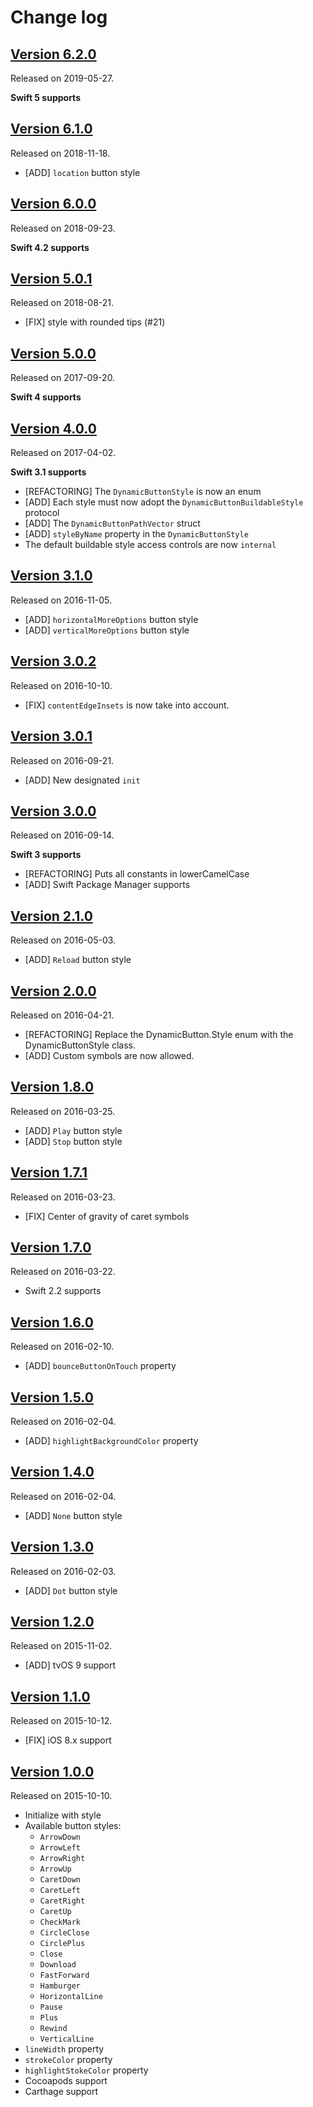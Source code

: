 # Change log

## [Version 6.2.0](https://github.com/yannickl/DynamicButton/releases/tag/6.2.0)
Released on 2019-05-27.

**Swift 5 supports**

## [Version 6.1.0](https://github.com/yannickl/DynamicButton/releases/tag/6.1.0)
Released on 2018-11-18.

- [ADD] `location` button style

## [Version 6.0.0](https://github.com/yannickl/DynamicButton/releases/tag/6.0.0)
Released on 2018-09-23.

**Swift 4.2 supports**

## [Version 5.0.1](https://github.com/yannickl/DynamicButton/releases/tag/5.0.1)
Released on 2018-08-21.

- [FIX] style with rounded tips (#21)

## [Version 5.0.0](https://github.com/yannickl/DynamicButton/releases/tag/5.0.0)
Released on 2017-09-20.

**Swift 4 supports**

## [Version 4.0.0](https://github.com/yannickl/DynamicButton/releases/tag/4.0.0)
Released on 2017-04-02.

**Swift 3.1 supports**

- [REFACTORING] The `DynamicButtonStyle` is now an enum
- [ADD] Each style must now adopt the `DynamicButtonBuildableStyle` protocol
- [ADD] The `DynamicButtonPathVector` struct
- [ADD] `styleByName` property in the `DynamicButtonStyle`
- The default buildable style access controls are now `internal`

## [Version 3.1.0](https://github.com/yannickl/DynamicButton/releases/tag/3.1.0)
Released on 2016-11-05.

- [ADD] `horizontalMoreOptions` button style
- [ADD] `verticalMoreOptions` button style

## [Version 3.0.2](https://github.com/yannickl/DynamicButton/releases/tag/3.0.2)
Released on 2016-10-10.

- [FIX] `contentEdgeInsets` is now take into account.

## [Version 3.0.1](https://github.com/yannickl/DynamicButton/releases/tag/3.0.1)
Released on 2016-09-21.

- [ADD] New designated `init`

## [Version 3.0.0](https://github.com/yannickl/DynamicButton/releases/tag/3.0.0)
Released on 2016-09-14.

**Swift 3 supports**

- [REFACTORING] Puts all constants in lowerCamelCase
- [ADD] Swift Package Manager supports

## [Version 2.1.0](https://github.com/yannickl/DynamicButton/releases/tag/2.1.0)
Released on 2016-05-03.

- [ADD] `Reload` button style

## [Version 2.0.0](https://github.com/yannickl/DynamicButton/releases/tag/2.0.0)
Released on 2016-04-21.

- [REFACTORING] Replace the DynamicButton.Style enum with the DynamicButtonStyle class.
- [ADD] Custom symbols are now allowed.

## [Version 1.8.0](https://github.com/yannickl/DynamicButton/releases/tag/1.8.0)
Released on 2016-03-25.

- [ADD] `Play` button style
- [ADD] `Stop` button style

## [Version 1.7.1](https://github.com/yannickl/DynamicButton/releases/tag/1.7.1)
Released on 2016-03-23.

- [FIX] Center of gravity of caret symbols

## [Version 1.7.0](https://github.com/yannickl/DynamicButton/releases/tag/1.7.0)
Released on 2016-03-22.

- Swift 2.2 supports

## [Version 1.6.0](https://github.com/yannickl/DynamicButton/releases/tag/1.6.0)
Released on 2016-02-10.

- [ADD] `bounceButtonOnTouch` property

## [Version 1.5.0](https://github.com/yannickl/DynamicButton/releases/tag/1.5.0)
Released on 2016-02-04.

- [ADD] `highlightBackgroundColor` property

## [Version 1.4.0](https://github.com/yannickl/DynamicButton/releases/tag/1.4.0)
Released on 2016-02-04.

- [ADD] `None` button style

## [Version 1.3.0](https://github.com/yannickl/DynamicButton/releases/tag/1.3.0)
Released on 2016-02-03.

- [ADD] `Dot` button style

## [Version 1.2.0](https://github.com/yannickl/DynamicButton/releases/tag/1.2.0)
Released on 2015-11-02.

- [ADD] tvOS 9 support

## [Version 1.1.0](https://github.com/yannickl/DynamicButton/releases/tag/1.1.0)
Released on 2015-10-12.

- [FIX] iOS 8.x support

## [Version 1.0.0](https://github.com/yannickl/DynamicButton/releases/tag/1.0.0)
Released on 2015-10-10.

- Initialize with style
- Available button styles:
  - `ArrowDown`
  - `ArrowLeft`
  - `ArrowRight`
  - `ArrowUp`
  - `CaretDown`
  - `CaretLeft`
  - `CaretRight`
  - `CaretUp`
  - `CheckMark`
  - `CircleClose`
  - `CirclePlus`
  - `Close`
  - `Download`
  - `FastForward`
  - `Hamburger`
  - `HorizontalLine`
  - `Pause`
  - `Plus`
  - `Rewind`
  - `VerticalLine`
- `lineWidth` property
- `strokeColor` property
- `highlightStokeColor` property
- Cocoapods support
- Carthage support
